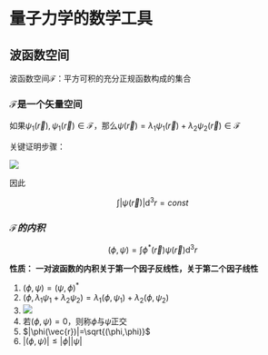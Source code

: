 # 量子力学的数学工具

## 波函数空间

波函数空间$\mathcal{F}$：平方可积的充分正规函数构成的集合

### $\mathcal{F}$是一个矢量空间

如果$\psi_1(\vec{r}),\psi_1(\vec{r})\in\mathcal{F}$，那么$\psi(\vec{r})=\lambda_1\psi_1(\vec{r}) + \lambda_2\psi_2(\vec{r})\in\mathcal{F}$

关键证明步骤：

![](https://latex.codecogs.com/png.latex?\\begin{aligned}|\\psi(\\vec{r})|^2&=|\\lambda_1|^2|\\psi_1(\\vec{r})|^2+|\\lambda_2|^2|\\psi_2(\\vec{r})|^2+\\lambda_1^*\\lambda_2\\psi_1^*(\\vec{r})\\psi_2(\\vec{r})+\\lambda_1\\lambda_2^*\\psi_1(\\vec{r})\\psi_2^*(\\vec{r})\\\\&\\leqslant|\\lambda_1|^2|\\psi_1(\\vec{r})|^2+|\\lambda_2|^2|\\psi_2(\\vec{r})|^2+2|\\lambda_1||\\lambda_2||\\psi_1(\\vec{r})||\\psi_2(\\vec{r})|\\\\&\\leqslant|\\lambda_1|^2|\\psi_1(\\vec{r})|^2+|\\lambda_2|^2|\\psi_2(\\vec{r})|^2+|\\lambda_1||\\lambda_2|\\left[|\\psi_1(\\vec{r})|^2+|\\psi_2(\\vec{r})|^2\\right]\\end{aligned})

因此

$$\int|\psi(\vec{r})|\mathrm{d}^3r=const$$

### $\mathcal{F}的内积$

$$(\phi,\psi)=\int\phi^*(\vec{r})\psi(\vec{r})\mathrm{d}^3r$$

**性质：**
**一对波函数的内积关于第一个因子反线性，关于第二个因子线性**
1. $(\phi,\psi)=(\psi,\phi)^*$
2. $(\phi,\lambda_1\psi_1+\lambda_2\psi_2)=\lambda_1(\phi,\psi_1)+\lambda_2(\phi,\psi_2)$
3. ![](https://latex.codecogs.com/png.latex?(\\lambda_1\\phi_1+\\lambda_2\\phi_2,\\psi)=\\lambda_1^*(\\phi_1,\\psi)+\\lambda_2^*(\\phi_2,\\psi))
4. 若$(\phi,\psi)=0$，则称$\phi$与$\psi$正交
5. $|\phi(\vec{r})|=\sqrt{(\phi,\phi)}$
6. $|(\phi,\psi)|\leqslant|\phi||\psi|$
